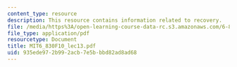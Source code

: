 ```yaml
---
content_type: resource
description: This resource contains information related to recovery.
file: /media/https%3A/open-learning-course-data-rc.s3.amazonaws.com/6-830-database-systems-fall-2010/935ede972b992acb7e5bbbd82ad8ad68_MIT6_830F10_lec13.pdf
file_type: application/pdf
resourcetype: Document
title: MIT6_830F10_lec13.pdf
uid: 935ede97-2b99-2acb-7e5b-bbd82ad8ad68
---
```


